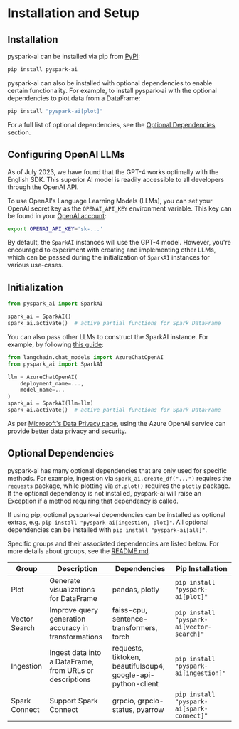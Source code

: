 # Installation and Setup

## Installation

pyspark-ai can be installed via pip from [PyPI](https://pypi.org/project/pyspark-ai/):
```bash
pip install pyspark-ai
```

pyspark-ai can also be installed with optional dependencies to enable certain functionality. 
For example, to install pyspark-ai with the optional dependencies to plot data from a DataFrame:

```bash
pip install "pyspark-ai[plot]"
```

For a full list of optional dependencies, see the [Optional Dependencies](#optional-dependencies) section.

## Configuring OpenAI LLMs
As of July 2023, we have found that the GPT-4 works optimally with the English SDK. This superior AI model is readily accessible to all developers through the OpenAI API.

To use OpenAI's Language Learning Models (LLMs), you can set your OpenAI secret key as the `OPENAI_API_KEY` environment variable. This key can be found in your [OpenAI account](https://platform.openai.com/account/api-keys):
```bash
export OPENAI_API_KEY='sk-...'
```
By default, the `SparkAI` instances will use the GPT-4 model. However, you're encouraged to experiment with creating and implementing other LLMs, which can be passed during the initialization of `SparkAI` instances for various use-cases.

## Initialization

``` py
from pyspark_ai import SparkAI

spark_ai = SparkAI()
spark_ai.activate()  # active partial functions for Spark DataFrame
```

You can also pass other LLMs to construct the SparkAI instance. For example, by following [this guide](https://python.langchain.com/docs/integrations/chat/azure_chat_openai):
``` py
from langchain.chat_models import AzureChatOpenAI
from pyspark_ai import SparkAI

llm = AzureChatOpenAI(
    deployment_name=...,
    model_name=...
)
spark_ai = SparkAI(llm=llm)
spark_ai.activate()  # active partial functions for Spark DataFrame
```

As per [Microsoft's Data Privacy page](https://learn.microsoft.com/en-us/legal/cognitive-services/openai/data-privacy), using the Azure OpenAI service can provide better data privacy and security.

## Optional Dependencies

pyspark-ai has many optional dependencies that are only used for specific methods. 
For example, ingestion via `spark_ai.create_df("...")` requires the `requests` package, while plotting via `df.plot()` requires the `plotly` package. 
If the optional dependency is not installed, pyspark-ai will raise an Exception if a method requiring that dependency is called.

If using pip, optional pyspark-ai dependencies can be installed as optional extras, e.g. `pip install "pyspark-ai[ingestion, plot]"`. 
All optional dependencies can be installed with `pip install "pyspark-ai[all]"`.

Specific groups and their associated dependencies are listed below. For more details about groups, see the [README.md](../README.md).

| Group         | Description                                             | Dependencies                                                 | Pip Installation                          |
|---------------|---------------------------------------------------------|--------------------------------------------------------------|-------------------------------------------|
| Plot          | Generate visualizations for DataFrame                   | pandas, plotly                                               | `pip install "pyspark-ai[plot]"`          |
| Vector Search | Improve query generation accuracy in transformations    | faiss-cpu, sentence-transformers, torch                      | `pip install "pyspark-ai[vector-search]"` |
| Ingestion     | Ingest data into a DataFrame, from URLs or descriptions | requests, tiktoken, beautifulsoup4, google-api-python-client | `pip install "pyspark-ai[ingestion]"`     |
| Spark Connect | Support Spark Connect                                   | grpcio, grpcio-status, pyarrow                               | `pip install "pyspark-ai[spark-connect]"` |

